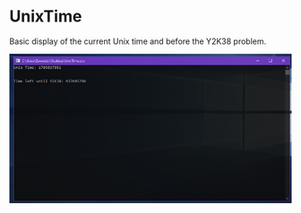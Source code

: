 # UnixTime
Basic display of the current Unix time and before the Y2K38 problem.


![Example image](https://github.com/tinyengine1/UnixTime/blob/main/image.png?raw=true)
